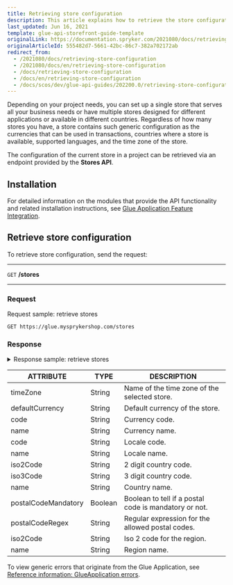 ```yaml
---
title: Retrieving store configuration
description: This article explains how to retrieve the store configuration including currencies, countries, locales, and time zones.
last_updated: Jun 16, 2021
template: glue-api-storefront-guide-template
originalLink: https://documentation.spryker.com/2021080/docs/retrieving-store-configuration
originalArticleId: 555482d7-5661-42bc-86c7-382a702172ab
redirect_from:
  - /2021080/docs/retrieving-store-configuration
  - /2021080/docs/en/retrieving-store-configuration
  - /docs/retrieving-store-configuration
  - /docs/en/retrieving-store-configuration
  - /docs/scos/dev/glue-api-guides/202200.0/retrieving-store-configuration.html
---
```


Depending on your project needs, you can set up a single store that serves all your business needs or have multiple stores designed for different applications or available in different countries. Regardless of how many stores you have, a store contains such generic configuration as the currencies that can be used in transactions, countries where a store is available, supported languages, and the time zone of the store.

The configuration of the current store in a project can be retrieved via an endpoint provided by the **Stores API**.

## Installation

For detailed information on the modules that provide the API functionality and related installation instructions, see [Glue Application Feature Integration](/docs/scos/dev/feature-integration-guides/{{page.version}}/glue-api/glue-api-glue-application-feature-integration.html).

## Retrieve store configuration

To retrieve store configuration, send the request:

***
`GET` **/stores**
***

### Request

Request sample: retrieve stores

`GET https://glue.mysprykershop.com/stores`

### Response

<details>
<summary markdown='span'>Response sample: retrieve stores</summary>

```json
{
		"data": [
			{
				"type": "stores",
				"id": "DE",
				"attributes": {
					"timeZone": "Europe/Berlin",
					"defaultCurrency": "EUR",
					"currencies": [
						{
							"code": "EUR",
							"name": "Euro"
						},
						{
							"code": "CHF",
							"name": "Swiss Franc"
						}
					],
					"locales": [
						{
							"code": "en",
							"name": "en_US"
						},
						{
							"code": "de",
							"name": "de_DE"
						}
					],
					"countries": [
						{
							"iso2Code": "AT",
							"iso3Code": "AUT",
							"name": "Austria",
							"postalCodeMandatory": true,
							"postalCodeRegex": "\\d{4}",
							"regions": []
						},
						{
							"iso2Code": "DE",
							"iso3Code": "DEU",
							"name": "Germany",
							"postalCodeMandatory": true,
							"postalCodeRegex": "\\d{5}",
							"regions": []
						}
					]
				},
				"links": {
					"self": "https://glue.mysprykershop.com/stores/DE"
				}
			}
		],
		"links": {
			"self": "https://glue.mysprykershop.com/stores"
		}
}
```
</details>


| ATTRIBUTE | TYPE | DESCRIPTION |
| --- | --- | --- |
| timeZone | String | Name of the time zone of the selected store. |
| defaultCurrency | String | Default currency of the store. |
| code | String | Currency code. |
| name | String | Currency name. |
| code | String | Locale code. |
| name | String | Locale name. |
| iso2Code | String | 2 digit country code. |
| iso3Code | String | 3 digit country code. |
| name | String | Country name. |
| postalCodeMandatory | Boolean | Boolean to tell if a postal code is mandatory or not. |
| postalCodeRegex | String | Regular expression for the allowed postal codes. |
| iso2Code | String | Iso 2 code for the region. |
| name | String | Region name. |

To view generic errors that originate from the Glue Application, see [Reference information: GlueApplication errors](/docs/scos/dev/glue-api-guides/{{page.version}}/reference-information-glueapplication-errors.html).
